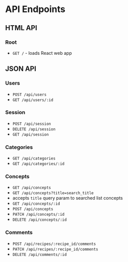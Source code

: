 # API Endpoints

## HTML API

### Root

- `GET /` - loads React web app

## JSON API

### Users

- `POST /api/users`
- `GET /api/users/:id`

### Session

- `POST /api/session`
- `DELETE /api/session`
- `GET /api/session`

### Categories

- `GET /api/categories`
- `GET /api/categories/:id`


### Concepts

- `GET /api/concepts`
- `GET /api/concepts?title=search_title`
- accepts `title` query param to searched list concepts
- `GET /api/concepts/:id`
- `POST /api/concepts`
- `PATCH /api/concepts/:id`
- `DELETE /api/concepts/:id`


### Comments

- `POST /api/recipes/:recipe_id/comments`
- `PATCH /api/recipes/:recipe_id/comments`
- `DELETE /api/comments/:id`

